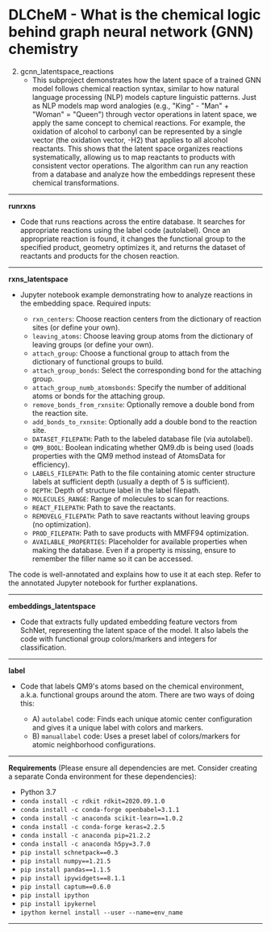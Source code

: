 # DLCheM - What is the chemical logic behind graph neural network (GNN) chemistry

2) gcnn_latentspace_reactions
   - This subproject demonstrates how the latent space of a trained GNN model 
     follows chemical reaction syntax, similar to how natural language processing 
     (NLP) models capture linguistic patterns. Just as NLP models map word 
     analogies (e.g., "King" - "Man" + "Woman" = "Queen") through vector operations 
     in latent space, we apply the same concept to chemical reactions. For example, 
     the oxidation of alcohol to carbonyl can be represented by a single vector 
     (the oxidation vector, -H2) that applies to all alcohol reactants. This shows 
     that the latent space organizes reactions systematically, allowing us to map 
     reactants to products with consistent vector operations. The algorithm can run 
     any reaction from a database and analyze how the embeddings represent these 
     chemical transformations.

---

**runrxns** 
   - Code that runs reactions across the entire database. It searches for 
     appropriate reactions using the label code (autolabel). Once an appropriate 
     reaction is found, it changes the functional group to the specified product, 
     geometry optimizes it, and returns the dataset of reactants and products 
     for the chosen reaction.

---

**rxns_latentspace** 
   - Jupyter notebook example demonstrating how to analyze reactions in the 
     embedding space. Required inputs:

     - `rxn_centers`: Choose reaction centers from the dictionary of reaction sites 
       (or define your own).
     - `leaving_atoms`: Choose leaving group atoms from the dictionary of leaving groups 
       (or define your own).
     - `attach_group`: Choose a functional group to attach from the dictionary of 
       functional groups to build.
     - `attach_group_bonds`: Select the corresponding bond for the attaching group.
     - `attach_group_numb_atomsbonds`: Specify the number of additional atoms or bonds 
       for the attaching group.
     - `remove_bonds_from_rxnsite`: Optionally remove a double bond from the reaction site.
     - `add_bonds_to_rxnsite`: Optionally add a double bond to the reaction site.
     - `DATASET_FILEPATH`: Path to the labeled database file (via autolabel).
     - `QM9_BOOL`: Boolean indicating whether QM9.db is being used (loads properties 
       with the QM9 method instead of AtomsData for efficiency).
     - `LABELS_FILEPATH`: Path to the file containing atomic center structure labels 
       at sufficient depth (usually a depth of 5 is sufficient).
     - `DEPTH`: Depth of structure label in the label filepath.
     - `MOLECULES_RANGE`: Range of molecules to scan for reactions.
     - `REACT_FILEPATH`: Path to save the reactants.
     - `REMOVELG_FILEPATH`: Path to save reactants without leaving groups (no optimization).
     - `PROD_FILEPATH`: Path to save products with MMFF94 optimization.
     - `AVAILABLE_PROPERTIES`: Placeholder for available properties when making the 
       database. Even if a property is missing, ensure to remember the filler name so 
       it can be accessed.

   The code is well-annotated and explains how to use it at each step. Refer to the 
   annotated Jupyter notebook for further explanations.

---

**embeddings_latentspace** 
   - Code that extracts fully updated embedding feature vectors from SchNet, representing 
     the latent space of the model. It also labels the code with functional group 
     colors/markers and integers for classification.

---

**label** 
   - Code that labels QM9's atoms based on the chemical environment, a.k.a. functional 
     groups around the atom. There are two ways of doing this:
     
     - A) `autolabel` code: Finds each unique atomic center configuration and gives it 
       a unique label with colors and markers.
     - B) `manuallabel` code: Uses a preset label of colors/markers for atomic 
       neighborhood configurations.

---

**Requirements** 
(Please ensure all dependencies are met. Consider creating a separate Conda environment 
for these dependencies):

- Python 3.7
- `conda install -c rdkit rdkit=2020.09.1.0`
- `conda install -c conda-forge openbabel=3.1.1`
- `conda install -c anaconda scikit-learn==1.0.2`
- `conda install -c conda-forge keras=2.2.5`
- `conda install -c anaconda pip=21.2.2`
- `conda install -c anaconda h5py=3.7.0`
- `pip install schnetpack==0.3`
- `pip install numpy==1.21.5`
- `pip install pandas==1.1.5`
- `pip install ipywidgets==8.1.1`
- `pip install captum==0.6.0`
- `pip install ipython`
- `pip install ipykernel`
- `ipython kernel install --user --name=env_name`

---
